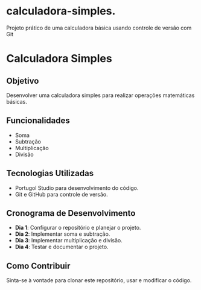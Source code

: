 # calculadora-simples.
Projeto prático de uma calculadora básica usando controle de versão com Git
# Calculadora Simples

## Objetivo
Desenvolver uma calculadora simples para realizar operações matemáticas básicas.

## Funcionalidades
- Soma
- Subtração
- Multiplicação
- Divisão

## Tecnologias Utilizadas
- Portugol Studio para desenvolvimento do código.
- Git e GitHub para controle de versão.

## Cronograma de Desenvolvimento
- **Dia 1**: Configurar o repositório e planejar o projeto.
- **Dia 2**: Implementar soma e subtração.
- **Dia 3**: Implementar multiplicação e divisão.
- **Dia 4**: Testar e documentar o projeto.

## Como Contribuir
Sinta-se à vontade para clonar este repositório, usar e modificar o código.
